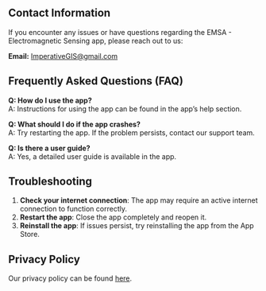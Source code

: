 ## Contact Information

If you encounter any issues or have questions regarding the EMSA - Electromagnetic Sensing app, please reach out to us:

**Email:** ImperativeGIS@gmail.com


## Frequently Asked Questions (FAQ)

**Q: How do I use the app?**  
A: Instructions for using the app can be found in the app’s help section.

**Q: What should I do if the app crashes?**  
A: Try restarting the app. If the problem persists, contact our support team.

**Q: Is there a user guide?**  
A: Yes, a detailed user guide is available in the app.

## Troubleshooting

1. **Check your internet connection**: The app may require an active internet connection to function correctly.
2. **Restart the app**: Close the app completely and reopen it.
3. **Reinstall the app**: If issues persist, try reinstalling the app from the App Store.

## Privacy Policy

Our privacy policy can be found [here](https://ronaldsheaks.github.io/EMSA---Privacy-Policy/).
